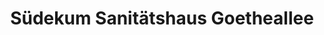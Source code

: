 ---
title: "Südekum Sanitätshaus Goetheallee"
url: /goettingen/suedekum-sanitaetshaus-goetheallee/
shop: Sanitätshaus
---